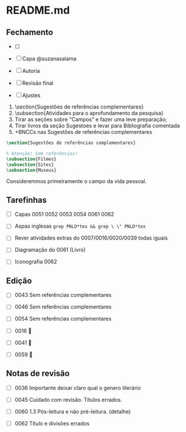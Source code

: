 README.md
======


Fechamento
----------
- [ ]
- [ ] Capa @suzanasalama
- [ ] Autoria 
- [ ] Revisão final
- [ ] Ajustes 


1. \section{Sugestões de referências complementares}
1. \subsection{Atividades para o aprofundamento da pesquisa}
1. Tirar as seções sobre "Campos" e fazer uma leve preparação; 
2. Tirar livros da seção Sugestoes e levar para Bibliografia comentada
3. +BNCCs nas Sugestões de referências complementares

```tex
\section{Sugestões de referências complementares}

% Atenção! Sem referências!
\subsection{Filmes}
\subsection{Sites}
\subsection{Museus}

```


Consideremmos primeiramente o campo da vida pessoal.

Tarefinhas 
----------
- [ ] Capas 0051 0052 0053 0054 0061 0062
- [ ] Aspas inglesas `grep PNLD*tex && grep \ \" PNLD*tex`
- [ ] Rever atividades extras do 0007/0016/0020/0039 todas iguais
- [ ] Diagramação do 0061 (Livro)
- [ ] Iconografia 0062


## Edição
- [ ] 0043 Sem referências complementares
- [ ] 0046 Sem referências complementares
- [ ] 0054 Sem referências complementares
- [ ] 0016 🚧
- [ ] 0041 🚧
- [ ] 0059 🚧


## Notas de revisão

- [ ] 0036 Importante deixar claro qual o genero literário
- [ ] 0045 Cuidado com revisão. Títulos errados. 
- [ ] 0060 1.3 Pós-leitura e não pré-leitura. (detalhe)
- [ ] 0062 Título e divisões errados


